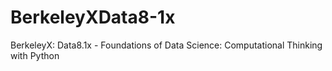 # BerkeleyXData8-1x
BerkeleyX: Data8.1x - Foundations of Data Science: Computational Thinking with Python
